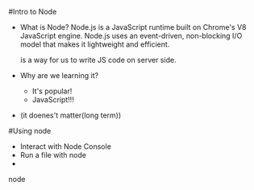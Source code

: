 #Intro to Node

* What is Node?
    Node.js is a JavaScript runtime built on Chrome's V8 JavaScript engine. Node.js uses
    an event-driven, non-blocking I/O model that makes it lightweight and efficient.

    is a way for us to write JS code on server side. 
* Why are we learning it?
    * It's popular!
    * JavaScript!!!
* (it doenes't matter(long term))

#Using node
* Interact with Node Console
* Run a file with node
* 
node <filename>